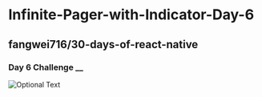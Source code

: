 # Infinite-Pager-with-Indicator-Day-6
## fangwei716/30-days-of-react-native
### Day 6 Challenge __

![Optional Text](../master/day6.gif)
